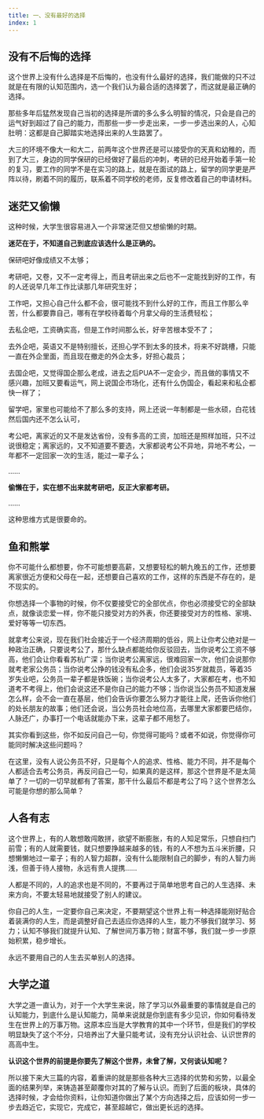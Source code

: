 ```yaml
---
title: 一、没有最好的选择
index: 1
---
```


## 没有不后悔的选择

这个世界上没有什么选择是不后悔的，也没有什么最好的选择，我们能做的只不过就是在有限的认知范围内，选一个我们认为最合适的选择罢了，而这就是最正确的选择。

那些多年后猛然发现自己当初的选择是所谓的多么多么明智的情况，只会是自己的运气好到超过了自己的能力，而那些一步一步走出来，一步一步选出来的人，心知肚明：这都是自己脚踏实地选择出来的人生路罢了。

大三的环境不像大一和大二，前两年这个世界还是可以接受你的天真和幼稚的，而到了大三，身边的同学保研的已经做好了最后的冲刺，考研的已经开始着手第一轮的复习，要工作的同学不是在实习的路上，就是在面试的路上，留学的同学更是严阵以待，刷着不同的履历，联系着不同学校的老师，反复修改着自己的申请材料。

## 迷茫又偷懒

这种时候，大学生很容易进入一个非常迷茫但又想偷懒的时期。

**迷茫在于，不知道自己到底应该选什么是正确的。**

保研吧好像成绩又不太够；

考研吧，又卷，又不一定考得上，而且考研出来之后也不一定能找到好的工作，有的人还说早几年工作比读那几年研究生好；

工作吧，又担心自己什么都不会，很可能找不到什么好的工作，而且工作那么辛苦，什么都要靠自己，哪有在学校待着每个月拿父母的生活费轻松；

去私企吧，工资确实高，但是工作时间那么长，好辛苦根本受不了；

去外企吧，英语又不是特别擅长，还担心学不到太多的技术，将来不好跳槽，只能一直在外企里面，而且现在撤走的外企太多，好担心裁员；

去国企吧，又觉得国企那么老成，进去之后PUA不一定会少，而且做的事情又不感兴趣，加班又要看运气，网上说国企市场化，还有什么伪国企，看起来和私企都快一样了；

留学吧，家里也可能给不了那么多的支持，网上还说一年制都是一些水硕，白花钱然后国内还不怎么认可，

考公吧，离家近的又不是发达省份，没有多高的工资，加班还是照样加班，只不过说很稳定；离家远的，又不知道要不要选，大家都说考公不异地，异地不考公，一年都不一定回家一次的生活，能过一辈子么；

……

**偷懒在于，实在想不出来就考研吧，反正大家都考研。**

……

这种思维方式是很要命的。

## 鱼和熊掌

你不可能什么都想要，你不可能想要高薪，又想要轻松的朝九晚五的工作，还想要离家很近方便和父母在一起，还想要自己喜欢的工作，这样的东西是不存在的，是不现实的。

你想选择一个事物的时候，你不仅要接受它的全部优点，你也必须接受它的全部缺点，就像谈恋爱一样，你不能只接受对方的外表，你还要接受对方的性格、家境、爱好等等一切东西。

就拿考公来说，现在我们社会接近于一个经济周期的低谷，网上让你考公绝对是一种政治正确，只要说考公了，那什么缺点都能给你反驳回去，当你说考公工资不够高，他们会让你看看苏杭广深；当你说考公离家远，很难回家一次，他们会说那你就考老家公务员；当你说考公挣的钱没有私企多，他们会说35岁就裁员，等着35岁失业吧，公务员一辈子都是铁饭碗；当你说考公人太多了，大家都在考，也不知道考不考得上，他们会说这还不是你自己的能力不够；当你说当公务员不知道发展怎么样，会不会一直在基层，他们会告诉你要怎么努力才能往上爬，还告诉你他们的处长朋友的故事；他们还会说，当公务员社会地位高，去哪里大家都要巴结你，人脉还广，办事打一个电话就能办下来，这辈子都不用愁了。

其实你看到这些，你不如反问自己一句，你觉得可能吗？或者不如说，你觉得你可能同时解决这些问题吗？

在这里，没有人说公务员不好，只是每个人的追求、性格、能力不同，并不是每个人都适合去考公务员，再反问自己一句，如果真的是这样，那这个世界是不是太简单了？一切的一切早就都有了答案，那干什么最后不都是考公了吗？这个世界怎么可能是你想的那么简单？

## 人各有志

这个世界上，有的人敢想敢闯敢拼，欲望不断膨胀，有的人知足常乐，只想自扫门前雪；有的人就需要钱，就只想要挣越来越多的钱，有的人不想为五斗米折腰，只想懒懒地过一辈子；有的人智力超群，没有什么能限制自己的脚步，有的人智力尚浅，但善于待人接物，永远有贵人提携……

人都是不同的，人的追求也是不同的，不要再过于简单地思考自己的人生选择、未来方向，不要太轻易地就接受了别人的建议。

你自己的人生，一定要你自己来决定，不要期望这个世界上有一种选择能刚好贴合着装满你的人生，而是调整好自己去适应你选择的人生，能力不够我们就学习、努力；认知不够我们就提升认知、了解世间万事万物；财富不够，我们就一步一步原始积累，稳步增长。

永远不要用自己的人生去买单别人的选择。

## 大学之道

大学之道一直认为，对于一个大学生来说，除了学习以外最重要的事情就是自己的认知能力，到底什么是认知能力，简单来说就是你到底有多少见识，你如何看待发生在世界上的万事万物。这原本应当是大学教育的其中一个环节，但是我们的学校明显缺失了这个不分，只培养出了大量只能考试，没有充分认识社会、认识世界的高高中生。

**认识这个世界的前提是你要先了解这个世界，未曾了解，又何谈认知呢？**

所以接下来大三篇的内容，着重讲的就是那些各种大三选择的优势和劣势，以最全面的结果列举，来铸造甚至颠覆你对其的了解与认识。而到了后面的板块，具体的选择时候，才会给你资料，让你知道你做出了某个方向选择之后，应该如何一步一步去趋近它，实现它，完成它，甚至超越它，做出更长远的选择。
